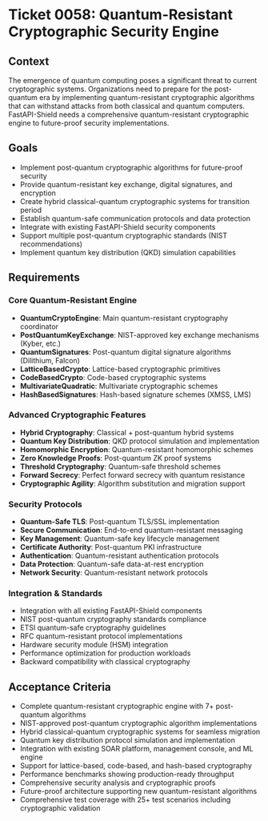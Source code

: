 # Ticket 0058: Quantum-Resistant Cryptographic Security Engine

## Context
The emergence of quantum computing poses a significant threat to current cryptographic systems. Organizations need to prepare for the post-quantum era by implementing quantum-resistant cryptographic algorithms that can withstand attacks from both classical and quantum computers. FastAPI-Shield needs a comprehensive quantum-resistant cryptographic engine to future-proof security implementations.

## Goals
- Implement post-quantum cryptographic algorithms for future-proof security
- Provide quantum-resistant key exchange, digital signatures, and encryption
- Create hybrid classical-quantum cryptographic systems for transition period
- Establish quantum-safe communication protocols and data protection
- Integrate with existing FastAPI-Shield security components
- Support multiple post-quantum cryptographic standards (NIST recommendations)
- Implement quantum key distribution (QKD) simulation capabilities

## Requirements

### Core Quantum-Resistant Engine
- **QuantumCryptoEngine**: Main quantum-resistant cryptography coordinator
- **PostQuantumKeyExchange**: NIST-approved key exchange mechanisms (Kyber, etc.)
- **QuantumSignatures**: Post-quantum digital signature algorithms (Dilithium, Falcon)
- **LatticeBasedCrypto**: Lattice-based cryptographic primitives
- **CodeBasedCrypto**: Code-based cryptographic systems
- **MultivariateQuadratic**: Multivariate cryptographic schemes
- **HashBasedSignatures**: Hash-based signature schemes (XMSS, LMS)

### Advanced Cryptographic Features
- **Hybrid Cryptography**: Classical + post-quantum hybrid systems
- **Quantum Key Distribution**: QKD protocol simulation and implementation
- **Homomorphic Encryption**: Quantum-resistant homomorphic schemes
- **Zero Knowledge Proofs**: Post-quantum ZK proof systems
- **Threshold Cryptography**: Quantum-safe threshold schemes
- **Forward Secrecy**: Perfect forward secrecy with quantum resistance
- **Cryptographic Agility**: Algorithm substitution and migration support

### Security Protocols
- **Quantum-Safe TLS**: Post-quantum TLS/SSL implementation
- **Secure Communication**: End-to-end quantum-resistant messaging
- **Key Management**: Quantum-safe key lifecycle management
- **Certificate Authority**: Post-quantum PKI infrastructure
- **Authentication**: Quantum-resistant authentication protocols
- **Data Protection**: Quantum-safe data-at-rest encryption
- **Network Security**: Quantum-resistant network protocols

### Integration & Standards
- Integration with all existing FastAPI-Shield components
- NIST post-quantum cryptography standards compliance
- ETSI quantum-safe cryptography guidelines
- RFC quantum-resistant protocol implementations
- Hardware security module (HSM) integration
- Performance optimization for production workloads
- Backward compatibility with classical cryptography

## Acceptance Criteria
- Complete quantum-resistant cryptographic engine with 7+ post-quantum algorithms
- NIST-approved post-quantum cryptographic algorithm implementations
- Hybrid classical-quantum cryptographic systems for seamless migration
- Quantum key distribution protocol simulation and implementation
- Integration with existing SOAR platform, management console, and ML engine
- Support for lattice-based, code-based, and hash-based cryptography
- Performance benchmarks showing production-ready throughput
- Comprehensive security analysis and cryptographic proofs
- Future-proof architecture supporting new quantum-resistant algorithms
- Comprehensive test coverage with 25+ test scenarios including cryptographic validation